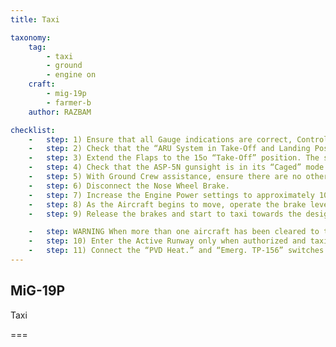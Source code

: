 ```yaml
---
title: Taxi

taxonomy:
    tag:
        - taxi
        - ground
        - engine on
    craft: 
        - mig-19p
        - farmer-b
    author: RAZBAM

checklist:
    -   step: 1) Ensure that all Gauge indications are correct, Control Boosters are selected On and the Stabilizer Mode Selector is set to Hydraulic Control, verify all System switches are set to the correct positions and the that the Cockpit is pressurized.
    -   step: 2) Check that the “ARU System in Take-Off and Landing Position” Lamp is illuminated.
    -   step: 3) Extend the Flaps to the 15o “Take-Off” position. The signal lamp “Flaps Deployed” will illuminate on the PPS-1 panel.
    -   step: 4) Check that the ASP-5N gunsight is in its “Caged” mode. Otherwise damage may occur to the sight mechanisms while taxiing due to the sensitivity of the Gyroscopes.
    -   step: 5) With Ground Crew assistance, ensure there are no other taxiing aircraft or obstacles nearby.
    -   step: 6) Disconnect the Nose Wheel Brake.
    -   step: 7) Increase the Engine Power settings to approximately 10,050 RPM.
    -   step: 8) As the Aircraft begins to move, operate the brake lever to check the Brakes for correct operation.
    -   step: 9) Release the brakes and start to taxi towards the designated Active Runway. Speed should be no more than 30 km/h.

    -   step: WARNING When more than one aircraft has been cleared to taxi to the Active Runway, maintain a separation distance between Aircraft of not less than 60 meters to avoid engine ingestion of debris and FOD dislodged from the ground by the jet efflux of the preceding aircraft.
    -   step: 10) Enter the Active Runway only when authorized and taxi straight for 10-15 meters to make sure the Aircraft is aligned with the center line.
    -   step: 11) Connect the “PVD Heat.” and “Emerg. TP-156” switches on the RH Side panel.<br />This will activate the heating of both Main and Standby Air Data Probes. This must be done on the runway and disconnected again immediately after landing to avoid Ground Crew injuries from contact with hot Air Data Probes.
---
```


## MiG-19P 
Taxi

===

